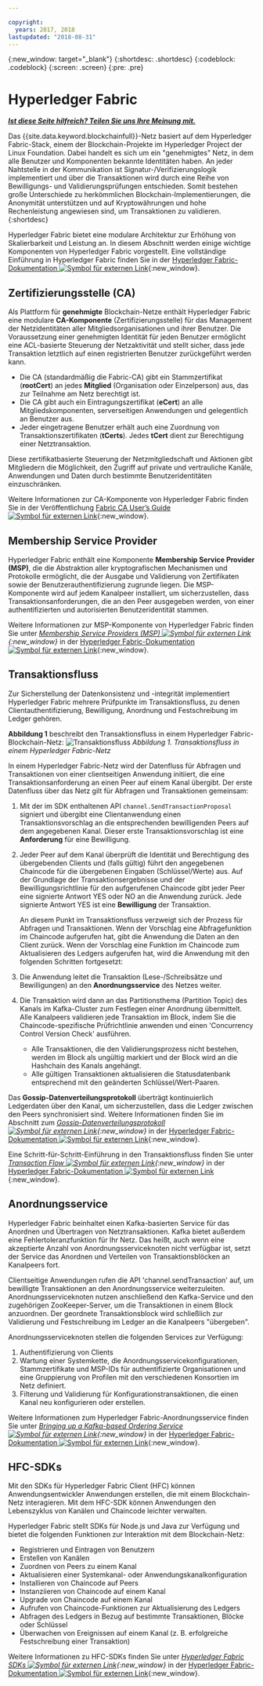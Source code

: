 ```yaml
---

copyright:
  years: 2017, 2018
lastupdated: "2018-08-31"
---
```


{:new_window: target="_blank"}
{:shortdesc: .shortdesc}
{:codeblock: .codeblock}
{:screen: .screen}
{:pre: .pre}


# Hyperledger Fabric


***[Ist diese Seite hilfreich? Teilen Sie uns Ihre Meinung mit.](https://www.surveygizmo.com/s3/4501493/IBM-Blockchain-Documentation)***


Das {{site.data.keyword.blockchainfull}}-Netz basiert auf dem Hyperledger Fabric-Stack, einem der Blockchain-Projekte im Hyperledger Project der Linux Foundation.  Dabei handelt es sich um ein "genehmigtes" Netz, in dem alle Benutzer und Komponenten bekannte Identitäten haben.  An jeder Nahtstelle in der Kommunikation ist Signatur-/Verifizierungslogik implementiert und über die Transaktionen wird durch eine Reihe von Bewilligungs- und Validierungsprüfungen entschieden.  Somit bestehen große Unterschiede zu herkömmlichen Blockchain-Implementierungen, die Anonymität unterstützen und auf Kryptowährungen und hohe Rechenleistung angewiesen sind, um Transaktionen zu validieren.  
{:shortdesc}

Hyperledger Fabric bietet eine modulare Architektur zur Erhöhung von Skalierbarkeit und Leistung an.  In diesem Abschnitt werden einige wichtige Komponenten von Hyperledger Fabric vorgestellt.  Eine vollständige Einführung in Hyperledger Fabric finden Sie in der [Hyperledger Fabric-Dokumentation ![Symbol für externen Link](../images/external_link.svg "Symbol für externen Link")](http://hyperledger-fabric.readthedocs.io/en/release-1.1/){:new_window}.  

## Zertifizierungsstelle (CA)  
Als Plattform für **genehmigte** Blockchain-Netze enthält Hyperledger Fabric eine modulare **CA-Komponente** (Zertifizierungsstelle) für das Management der Netzidentitäten aller Mitgliedsorganisationen und ihrer Benutzer. Die Voraussetzung einer genehmigten Identität für jeden Benutzer ermöglicht eine ACL-basierte Steuerung der Netzaktivität und stellt sicher, dass jede Transaktion letztlich auf einen registrierten Benutzer zurückgeführt werden kann.  
* Die CA (standardmäßig die Fabric-CA) gibt ein Stammzertifikat (**rootCert**) an jedes **Mitglied** (Organisation oder Einzelperson) aus, das zur Teilnahme am Netz berechtigt ist.
* Die CA gibt auch ein Eintragungszertifikat (**eCert**) an alle Mitgliedskomponenten, serverseitigen Anwendungen und gelegentlich an Benutzer aus.
* Jeder eingetragene Benutzer erhält auch eine Zuordnung von Transaktionszertifikaten (**tCerts**).  Jedes **tCert** dient zur Berechtigung einer Netztransaktion.

Diese zertifikatbasierte Steuerung der Netzmitgliedschaft und Aktionen gibt Mitgliedern die Möglichkeit, den Zugriff auf private und vertrauliche Kanäle, Anwendungen und Daten durch bestimmte Benutzeridentitäten einzuschränken.

Weitere Informationen zur CA-Komponente von Hyperledger Fabric finden Sie in der Veröffentlichung [Fabric CA User’s Guide ![Symbol für externen Link](../images/external_link.svg "Symbol für externen Link")](https://hyperledger-fabric-ca.readthedocs.io/en/release-1.1/){:new_window}.

## Membership Service Provider  
Hyperledger Fabric enthält eine Komponente **Membership Service Provider (MSP)**, die die Abstraktion aller kryptografischen Mechanismen und Protokolle ermöglicht, die der Ausgabe und Validierung von Zertifikaten sowie der Benutzerauthentifizierung zugrunde liegen.  Die MSP-Komponente wird auf jedem Kanalpeer installiert, um sicherzustellen, dass Transaktionsanforderungen, die an den Peer ausgegeben werden, von einer authentifizierten und autorisierten Benutzeridentität stammen.

Weitere Informationen zur MSP-Komponente von Hyperledger Fabric finden Sie unter *[Membership Service Providers (MSP) ![Symbol für externen Link](../images/external_link.svg "Symbol für externen Link")](http://hyperledger-fabric.readthedocs.io/en/release-1.1/msp.html){:new_window}* in der [Hyperledger Fabric-Dokumentation ![Symbol für externen Link](../images/external_link.svg "Symbol für externen Link")](http://hyperledger-fabric.readthedocs.io/en/release-1.1/){:new_window}.

## Transaktionsfluss  
Zur Sicherstellung der Datenkonsistenz und -integrität implementiert Hyperledger Fabric mehrere Prüfpunkte im Transaktionsfluss, zu denen Clientauthentifizierung, Bewilligung, Anordnung und Festschreibung im Ledger gehören.

**Abbildung 1** beschreibt den Transaktionsfluss in einem Hyperledger Fabric-Blockchain-Netz:
![Transaktionsfluss](../images/v10_txflow.png "Transaktionsfluss in einem Hyperledger Fabric-Netz")
*Abbildung 1. Transaktionsfluss in einem Hyperledger Fabric-Netz*

In einem Hyperledger Fabric-Netz wird der Datenfluss für Abfragen und Transaktionen von einer clientseitigen Anwendung initiiert, die eine Transaktionsanforderung an einen Peer auf einem Kanal übergibt. Der erste Datenfluss über das Netz gilt für Abfragen und Transaktionen gemeinsam:

1. Mit der im SDK enthaltenen API `channel.SendTransactionProposal` signiert und übergibt eine Clientanwendung einen Transaktionsvorschlag an die entsprechenden bewilligenden Peers auf dem angegebenen Kanal.  Dieser erste Transaktionsvorschlag ist eine **Anforderung** für eine Bewilligung.  
2. Jeder Peer auf dem Kanal überprüft die Identität und Berechtigung des übergebenden Clients und (falls gültig) führt den angegebenen Chaincode für die übergebenen Eingaben (Schlüssel/Werte) aus.  Auf der Grundlage der Transaktionsergebnisse und der Bewilligungsrichtlinie für den aufgerufenen Chaincode gibt jeder Peer eine signierte Antwort YES oder NO an die Anwendung zurück.  Jede signierte Antwort YES ist eine **Bewilligung** der Transaktion.

	An diesem Punkt im Transaktionsfluss verzweigt sich der Prozess für Abfragen und Transaktionen.  Wenn der Vorschlag eine Abfragefunktion im Chaincode aufgerufen hat, gibt die Anwendung die Daten an den Client zurück.  Wenn der Vorschlag eine Funktion im Chaincode zum Aktualisieren des Ledgers aufgerufen hat, wird die Anwendung mit den folgenden Schritten fortgesetzt:  
3. Die Anwendung leitet die Transaktion (Lese-/Schreibsätze und Bewilligungen) an den **Anordnungsservice** des Netzes weiter.  
4. Die Transaktion wird dann an das Partitionsthema (Partition Topic) des Kanals im Kafka-Cluster zum Festlegen einer Anordnung übermittelt.  Alle Kanalpeers validieren jede Transaktion im Block, indem Sie die Chaincode-spezifische Prüfrichtlinie anwenden und einen 'Concurrency Control Version Check' ausführen.  
	* Alle Transaktionen, die den Validierungsprozess nicht bestehen, werden im Block als ungültig markiert und der Block wird an die Hashchain des Kanals angehängt.  
	* Alle gültigen Transaktionen aktualisieren die Statusdatenbank entsprechend mit den geänderten Schlüssel/Wert-Paaren.  

Das **Gossip-Datenverteilungsprotokoll** überträgt kontinuierlich Ledgerdaten über den Kanal, um sicherzustellen, dass die Ledger zwischen den Peers synchronisiert sind.  Weitere Informationen finden Sie im Abschnitt zum *[Gossip-Datenverteilungsprotokoll ![Symbol für externen Link](../images/external_link.svg "Symbol für externen Link")](http://hyperledger-fabric.readthedocs.io/en/release-1.1/gossip.html){:new_window}* in der [Hyperledger Fabric-Dokumentation ![Symbol für externen Link](../images/external_link.svg "Symbol für externen Link")](http://hyperledger-fabric.readthedocs.io/en/release-1.1/){:new_window}.

Eine Schritt-für-Schritt-Einführung in den Transaktionsfluss finden Sie unter *[Transaction Flow ![Symbol für externen Link](../images/external_link.svg "Symbol für externen Link")](http://hyperledger-fabric.readthedocs.io/en/release-1.1/txflow.html){:new_window}* in der [Hyperledger Fabric-Dokumentation ![Symbol für externen Link](../images/external_link.svg "Symbol für externen Link")](http://hyperledger-fabric.readthedocs.io/en/release-1.1/){:new_window}.  

## Anordnungsservice
Hyperledger Fabric beinhaltet einen Kafka-basierten Service für das Anordnen und Übertragen von Netztransaktionen. Kafka bietet außerdem eine Fehlertoleranzfunktion für Ihr Netz. Das heißt, auch wenn eine akzeptierte Anzahl von Anordnungsserviceknoten nicht verfügbar ist, setzt der Service das Anordnen und Verteilen von Transaktionsblöcken an Kanalpeers fort.

Clientseitige Anwendungen rufen die API 'channel.sendTransaction' auf, um bewilligte Transaktionen an den Anordnungsservice weiterzuleiten. Anordnungsserviceknoten nutzen anschließend den Kafka-Service und den zugehörigen ZooKeeper-Server, um die Transaktionen in einem Block anzuordnen. Der geordnete Transaktionsblock wird schließlich zur Validierung und Festschreibung im Ledger an die Kanalpeers "übergeben".

Anordnungsserviceknoten stellen die folgenden Services zur Verfügung:
1. Authentifizierung von Clients
2. Wartung einer Systemkette, die Anordnungsservicekonfigurationen, Stammzertifikate und MSP-IDs für authentifizierte Organisationen und eine Gruppierung von Profilen mit den verschiedenen Konsortien im Netz definiert.
3. Filterung und Validierung für Konfigurationstransaktionen, die einen Kanal neu konfigurieren oder erstellen.  

Weitere Informationen zum Hyperledger Fabric-Anordnungsservice finden Sie unter *[Bringing up a Kafka-based Ordering Service ![Symbol für externen Link](../images/external_link.svg "Symbol für externen Link")](http://hyperledger-fabric.readthedocs.io/en/release-1.1/kafka.html){:new_window}* in der [Hyperledger Fabric-Dokumentation ![Symbol für externen Link](../images/external_link.svg "Symbol für externen Link")](http://hyperledger-fabric.readthedocs.io/en/release-1.1/){:new_window}.

## HFC-SDKs
Mit den SDKs für Hyperledger Fabric Client (HFC) können Anwendungsentwickler Anwendungen erstellen, die mit einem Blockchain-Netz interagieren. Mit dem HFC-SDK können Anwendungen den Lebenszyklus von Kanälen und Chaincode leichter verwalten.

Hyperledger Fabric stellt SDKs für Node.js und Java zur Verfügung und bietet die folgenden Funktionen zur Interaktion mit dem Blockchain-Netz:
* Registrieren und Eintragen von Benutzern
* Erstellen von Kanälen
* Zuordnen von Peers zu einem Kanal
* Aktualisieren einer Systemkanal- oder Anwendungskanalkonfiguration
* Installieren von Chaincode auf Peers
* Instanziieren von Chaincode auf einem Kanal
* Upgrade von Chaincode auf einem Kanal
* Aufrufen von Chaincode-Funktionen zur Aktualisierung des Ledgers
* Abfragen des Ledgers in Bezug auf bestimmte Transaktionen, Blöcke oder Schlüssel
* Überwachen von Ereignissen auf einem Kanal (z. B. erfolgreiche Festschreibung einer Transaktion)

Weitere Informationen zu HFC-SDKs finden Sie unter *[Hyperledger Fabric SDKs ![Symbol für externen Link](../images/external_link.svg "Symbol für externen Link")](http://hyperledger-fabric.readthedocs.io/en/release-1.1/fabric-sdks.html){:new_window}* in der [Hyperledger Fabric-Dokumentation ![Symbol für externen Link](../images/external_link.svg "Symbol für externen Link")](http://hyperledger-fabric.readthedocs.io/en/release-1.1/){:new_window}.
